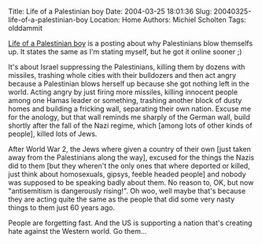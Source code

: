 Title: Life of a Palestinian boy
Date: 2004-03-25 18:01:36
Slug: 20040325-life-of-a-palestinian-boy
Location: Home
Authors: Michiel Scholten
Tags: olddammit

<p><a href="http://oskuro.net/~jordi/blog/stuff/palestine-2004-03-25-01-58.html">Life of a Palestinian boy</a> is a posting about why Palestinians blow themselfs up. It states the same as I'm stating myself, but he got it online sooner ;)</p>
<p>It's about Israel suppressing the Palestinians, killing them by dozens with missiles, trashing whole cities with their bulldozers and then act angry because a Palestinian blows herself up because she got nothing left in the world. Acting angry by just firing more missiles, killing innocent people among one Hamas leader or something, trashing another block of dusty homes and building a fricking wall, separating their own nation. Excuse me for the anology, but that wall reminds me sharply of the German wall, build shortly after the fall of the Nazi regime, which [among lots of other kinds of people], killed lots of Jews.</p>
<p>After World War 2, the Jews where given a country of their own [just taken away from the Palestinians along the way], excused for the things the Nazis did to them [but they wheren't the only ones that where deported or killed, just think about homosexuals, gipsys, feeble headed people] and nobody was supposed to be speaking badly about them. No reason to, OK, but now "antisemitism is dangerously rising!". Oh woo, well maybe that's because they are acting quite the same as the people that did some very nasty things to them just 60 years ago.</p>
<p>People are forgetting fast. And the US is supporting a nation that's creating hate against the Western world. Go them...</p>